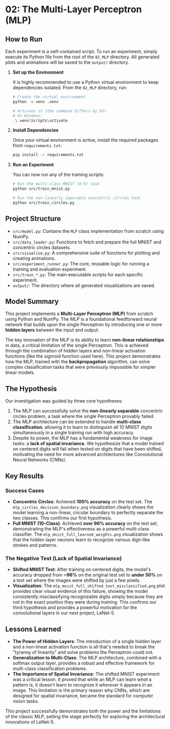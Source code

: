 # 02: The Multi-Layer Perceptron (MLP)

## How to Run

Each experiment is a self-contained script. To run an experiment, simply execute its Python file from the root of the `02_MLP` directory. All generated plots and animations will be saved to the `output/` directory.

1.  **Set up the Environment**

    It is highly recommended to use a Python virtual environment to keep dependencies isolated. From the `02_MLP` directory, run:

    ```bash
    # Create the virtual environment
    python -m venv .venv

    # Activate it (the command differs by OS)
    # On Windows:
    .\.venv\Scripts\activate
    ```

2.  **Install Dependencies**

    Once your virtual environment is active, install the required packages from `requirements.txt`:

    ```bash
    pip install -r requirements.txt
    ```

3.  **Run an Experiment**

    You can now run any of the training scripts:

    ```bash
    # Run the multi-class MNIST (0-9) task
    python src/train_mnist.py

    # Run the non-linearly separable concentric circles task
    python src/train_circles.py
    ```

## Project Structure

*   `src/model.py`: Contains the `MLP` class implementation from scratch using NumPy.
*   `src/data_loader.py`: Functions to fetch and prepare the full MNIST and concentric circles datasets.
*   `src/visualize.py`: A comprehensive suite of functions for plotting and creating animations.
*   `src/experiment_runner.py`: The core, reusable logic for running a training and evaluation experiment.
*   `src/train_*.py`: The main executable scripts for each specific experiment.
*   `output/`: The directory where all generated visualizations are saved.

## Model Summary

This project implements a **Multi-Layer Perceptron (MLP)** from scratch using Python and NumPy. The MLP is a foundational feedforward neural network that builds upon the single Perceptron by introducing one or more **hidden layers** between the input and output.

The key innovation of the MLP is its ability to learn **non-linear relationships** in data, a critical limitation of the single Perceptron. This is achieved through the combination of hidden layers and non-linear activation functions (like the sigmoid function used here). This project demonstrates how the MLP, trained with the **backpropagation** algorithm, can solve complex classification tasks that were previously impossible for simpler linear models.

## The Hypothesis

Our investigation was guided by three core hypotheses:
1.  The MLP can successfully solve the **non-linearly separable** concentric circles problem, a task where the single Perceptron provably failed.
2.  The MLP architecture can be extended to handle **multi-class classification**, allowing it to learn to distinguish all 10 MNIST digits simultaneously in a single training run with high accuracy.
3.  Despite its power, the MLP has a fundamental weakness for image tasks: a **lack of spatial invariance**. We hypothesize that a model trained on centered digits will fail when tested on digits that have been shifted, motivating the need for more advanced architectures like Convolutional Neural Networks (CNNs).

## Key Results

### Success Cases
*   **Concentric Circles**: Achieved **100% accuracy** on the test set. The `mlp_circles_decision_boundary.png` visualization clearly shows the model learning a non-linear, circular boundary to perfectly separate the two classes. This confirms our first hypothesis.
*   **Full MNIST (10-Class)**: Achieved **over 96% accuracy** on the test set, demonstrating the MLP's effectiveness as a powerful multi-class classifier. The `mlp_mnist_full_learned_weights.png` visualization shows that the hidden layer neurons learn to recognize various digit-like strokes and patterns.

### The Negative Test (Lack of Spatial Invariance)
*   **Shifted MNIST Test**: After training on centered digits, the model's accuracy dropped from **~96%** on the original test set to **under 50%** on a test set where the images were shifted by just a few pixels.
*   **Visualization**: The `mlp_mnist_full_shifted_test_misclassified.png` plot provides clear visual evidence of this failure, showing the model consistently misclassifying recognizable digits simply because they are not in the exact position they were during training. This confirms our third hypothesis and provides a powerful motivation for the convolutional layers in our next project, LeNet-5.

## Lessons Learned

*   **The Power of Hidden Layers**: The introduction of a single hidden layer and a non-linear activation function is all that's needed to break the "tyranny of linearity" and solve problems the Perceptron could not.
*   **Generalization to Multi-Class**: The MLP architecture, combined with a softmax output layer, provides a robust and effective framework for multi-class classification problems.
*   **The Importance of Spatial Invariance**: The shifted MNIST experiment was a critical lesson. It proved that while an MLP can learn *what* a pattern is, it doesn't learn to recognize it *wherever* it appears in an image. This limitation is the primary reason why CNNs, which are designed for spatial invariance, became the standard for computer vision tasks.

This project successfully demonstrates both the power and the limitations of the classic MLP, setting the stage perfectly for exploring the architectural innovations of LeNet-5.